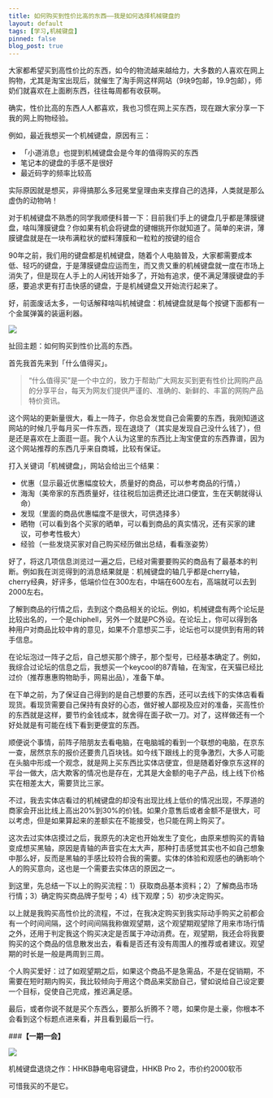 ```yaml
---
title: 如何购买到性价比高的东西——我是如何选择机械键盘的
layout: default
tags: [学习,机械键盘]
pinned: false
blog_post: true
---
```



大家都希望买到高性价比的东西，如今的物流越来越给力，大多数的人喜欢在网上购物，尤其是淘宝出现后，就催生了淘手网这样网站（9块9包邮，19.9包邮），师奶们就喜欢在上面刷东西，往往每周都有收获啊。

确实，性价比高的东西人人都喜欢，我也习惯在网上买东西，现在跟大家分享一下我的网上购物经验。

例如，最近我想买一个机械键盘，原因有三：

- 「小道消息」也提到机械键盘会是今年的值得购买的东西
-  笔记本的键盘的手感不是很好
-  最近码字的频率比较高

实际原因就是想买，非得搞那么多冠冕堂皇理由来支撑自己的选择，人类就是那么虚伪的动物呐！

对于机械键盘不熟悉的同学我顺便科普一下：目前我们手上的键盘几乎都是薄膜键盘，啥叫薄膜键盘？你如果有机会将键盘的键帽挑开你就知道了。简单的来讲，薄膜键盘就是在一块布满粒状的塑料薄膜和一粒粒的按键的组合

90年之前，我们用的键盘都是机械键盘，随着个人电脑普及，大家都需要成本低、轻巧的键盘，于是薄膜键盘应运而生，而又贵又重的机械键盘就一度在市场上消失了，但是现在人手上的人闲钱开始多了，开始有追求，便不满足薄膜键盘的手感，要追求更有打击快感的键盘，于是机械键盘又开始流行起来了。

好，前面废话太多，一句话解释啥叫机械键盘：机械键盘就是每个按键下面都有一个金属弹簧的装逼利器。

![](http://openmindclub.qiniudn.com/omt/keybaord-2016-04-16.png)

扯回主题：如何购买到性价比高的东西。

首先我首先来到「什么值得买」。

>“什么值得买”是一个中立的，致力于帮助广大网友买到更有性价比网购产品的分享平台，每天为网友们提供严谨的、准确的、新鲜的、丰富的网购产品特价资讯。

这个网站的更新量很大，看上一阵子，你总会发觉自己会需要的东西，我刚知道这网站的时候几乎每月买一件东西，现在退烧了（其实是发现自己没什么钱了），但是还是喜欢在上面逛一逛。我个人认为这里的东西比上淘宝便宜的东西靠谱，因为这个网站推荐的东西几乎来自商城，比较有保证。

打入关键词「机械键盘」，网站会给出三个结果：

-  优惠（显示最近优惠幅度较大，质量好的商品，可以参考商品的行情，）
-  海淘（美帝家的东西质量好，往往税后加运费还比进口便宜，生在天朝就得认命）
-  发现（里面的商品优惠幅度不是很大，可供选择多）
-  晒物（可以看到各个买家的晒单，可以看到商品的真实情况，还有买家的建议，可参考性极大）
-  经验（一些发烧买家对自己购买经历做出总结，看看涨姿势）

好了，将这几项信息浏览过一遍之后，已经对需要要购买的商品有了最基本的判断。例如我在浏览得到的消息结果就是：机械键盘的轴几乎都是cherry轴，cherry经典，好评多，低端价位在300左右，中端在600左右，高端就可以去到2000左右。

了解到商品的行情之后，去到这个商品相关的论坛。例如，机械键盘有两个论坛是比较出名的，一个是chiphell，另外一个就是PC外设。在论坛上，你可以得到各种用户对商品比较中肯的意见，如果不介意想买二手，论坛也可以提供到有用的转手信息。

在论坛泡过一阵子之后，自己想买那个牌子，那个型号，已经基本确定了。例如，我综合过论坛的信息之后，我想买一个keycool的87青轴，在淘宝，在天猫已经比过价（推荐惠惠购物助手，网易出品），准备下单。

在下单之前，为了保证自己得到的是自己想要的东西，还可以去线下的实体店看看现货。看现货需要自己保持有良好的心态，做好被人鄙视及应对的准备，买高性价的东西就是这样，要节约金钱成本，就舍得在面子砍一刀。对了，这样做还有一个好处就是有可能在线下看到更便宜的东西。

顺便说个事情，前阵子陪朋友去看电脑，在电脑城的看到一个联想的电脑，在京东一查，居然京东的报价还要贵几百块钱。如今线下跟线上的竞争激烈，大多人可能在头脑中形成一个观念，就是网上买东西比实体店便宜，但是随着好像京东这样的平台一做大，店大欺客的情况也是存在，尤其是大金额的电子产品，线上线下价格实在相差太大，需要货比三家。

不过，我去实体店看过的机械键盘的却没有出现比线上低价的情况出现，不厚道的商家会开出比线上高出20%到30%的价钱。如果介意售后或者金额不是很大，可以考虑，但是如果算起来的差额实在不能接受，也只能在网上购买了。

这次去过实体店摸过之后，我原先的决定也开始发生了变化，由原来想购买的青轴变成想买黑轴，原因是青轴的声音实在太大声，那种打击感觉其实也不如自己想象中那么好，反而是黑轴的手感比较符合我的需要。实体的体验和观感也的确影响个人的购买意向，这也是一个需要去实体店的原因之一。

到这里，先总结一下以上的购买流程：1）获取商品基本资料；2）了解商品市场行情；3）确定购买商品牌子型号；4）线下观摩；5）初步决定购买。

以上就是我购买高性价比的流程，不过，在我决定购买到我实际动手购买之前都会有一个时间间隔，这个时间间隔我称做观望期，这个观望期观望除了用来市场行情之外，还用于判定我这个购买决定是否属于冲动消费。在，观望期，我还会将我要购买的这个商品的信息散发出去，看看是否还有没有周围人的推荐或者建议。观望期的时长是一般是两周到三周。

个人购买爱好：过了如观望期之后，如果这个商品不是急需品，不是在促销期，不需要在短时期内购买，我比较倾向于用这个商品来奖励自己，譬如说给自己设定要一个目标，促使自己完成，推迟满足感。

最后，或者你说不就是买个东西么，要那么折腾不？嗯，如果你是土豪，你根本不会看到这个标题点进来看，并且看到最后一行。

###**【一期一会】**

![](http://openmindclub.qiniudn.com/omt/keybaord-2016-04-15.png)

机械键盘退烧之作：HHKB静电电容键盘，HHKB Pro 2，市价约2000软币

可惜我买的不是它。

